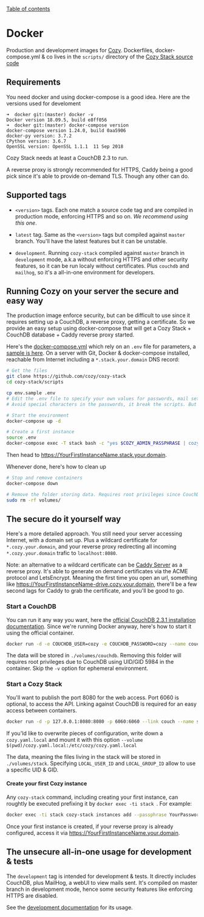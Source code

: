 [Table of contents](README.md#table-of-contents)

# Docker

Production and development images for [Cozy](https://cozy.io). Dockerfiles, docker-compose.yml & co lives in the `scripts/` directory of the [Cozy Stack source code](https://github.com/cozy/cozy-stack)

## Requirements

You need docker and using docker-compose is a good idea. Here are the versions used for develoment

```
➜  docker git:(master) docker -v
Docker version 18.09.5, build e8ff056
➜  docker git:(master) docker-compose version
docker-compose version 1.24.0, build 0aa5906
docker-py version: 3.7.2
CPython version: 3.6.7
OpenSSL version: OpenSSL 1.1.1  11 Sep 2018
```

Cozy Stack needs at least a CouchDB 2.3 to run.

A reverse proxy is strongly recommended for HTTPS, Caddy being a good pick since it's able to provide on-demand TLS. Though any other can do.

## Supported tags

- `<version>` tags. Each one match a source code tag and are compiled in production mode, enforcing HTTPS and so on. *We recommend using this one*.

- `latest` tag. Same as the `<version>` tags but compiled against `master` branch. You'll have the latest features but it can be unstable.

- `development`. Running `cozy-stack` compiled against `master` branch in `development` mode, a.k.a without enforcing HTTPS and other security features, so it can be run localy without certificates. Plus `couchdb` and `mailhog`, so it's a all-in-one environment for developers.

## Running Cozy on your server the secure and easy way

The production image enforce security, but can be difficult to use since it requires setting up a CouchDB, a reverse proxy, getting a certificate. So we provide an easy setup using docker-compose that will get a Cozy Stack + CouchDB database + Caddy reverse proxy started.

Here's the [docker-compose.yml](https://raw.githubusercontent.com/cozy/cozy-stack/master/docker/docker-compose.yml) which rely on an `.env` file for parameters, a [sample is here](https://raw.githubusercontent.com/cozy/cozy-stack/master/docker/env.sample). On a server with Git, Docker & docker-compose installed, reachable from Internet including a `*.stack.your.domain` DNS record:

```bash
# Get the files
git clone https://github.com/cozy/cozy-stack
cd cozy-stack/scripts

cp env.sample .env
# Edit the .env file to specify your own values for passwords, mail settings, ...
# Avoid special characters in the passwords, it break the scripts. But make it long, something like the output of "uuidgen" will do.

# Start the environment
docker-compose up -d

# Create a first instance
source .env
docker-compose exec -T stack bash -c "yes $COZY_ADMIN_PASSPHRASE | cozy-stack instances add --email you@$DOMAIN --passphrase YourPassword YourFirstInstanceName.$DOMAIN --apps home,drive,settings,store,photos"
```

Then head to https://YourFirstInstanceName.stack.your.domain.

Whenever done, here's how to clean up

```bash
# Stop and remove containers
docker-compose down

# Remove the folder storing data. Requires root privileges since CouchDB uses UID/GID 5984
sudo rm -rf volumes/
```

## The secure do it yourself way

Here's a more detailed approach. You still need your server accessing Internet, with a domain set up. Plus a wildcard certificate for `*.cozy.your.domain`, and your reverse proxy redirecting all incoming `*.cozy.your.domain` trafic to `localhost:8080`.

Note: an alternative to a wildcard certificate can be [Caddy Server](https://caddyserver.com/) as a reverse proxy. It's able to generate on demand certificates via the ACME protocol and LetsEncrypt. Meaning the first time you open an url, something like https://YourFirstInstanceName-drive.cozy.your.domain, there'll be a few second lags for Caddy to grab the certificate, and you'll be good to go.

### Start a CouchDB

You can run it any way you want, here the [official CouchDB 2.3.1 installation documentation](https://docs.couchdb.org/en/2.3.1/install/unix.html). Since we're running Docker anyway, here's how to start it using the official container.

```bash
docker run -d -e COUCHDB_USER=cozy -e COUCHDB_PASSWORD=cozy --name couch -v $(pwd)/volumes/couchdb:/opt/couchdb/data couchdb:2.3
```

The data will be stored in `./volumes/couchdb`. Removing this folder will requires root privileges due to CouchDB using UID/GID 5984 in the container. Skip the `-v` option for ephemeral environment.

### Start a Cozy Stack

You'll want to publish the port 8080 for the web access. Port 6060 is optional, to access the API. Linking against CouchDB is required for an easy access between containers.

```bash
docker run -d -p 127.0.0.1:8080:8080 -p 6060:6060 --link couch --name stack -e LOCAL_USER_ID=$(id -u) -e LOCAL_GROUP_ID=$(id -g) --volume $(pwd)/volumes/stack:/var/lib/cozy/data  cozy/cozy-stack
```

If you'ld like to overwrite pieces of configuration, write down a `cozy.yaml.local` and mount it with this option `--volume $(pwd)/cozy.yaml.local:/etc/cozy/cozy.yaml.local`

The data, meaning the files living in the stack will be stored in `./volumes/stack`. Specifying `LOCAL_USER_ID` and `LOCAL_GROUP_ID` allow to use a specific UID & GID.

#### Create your first Cozy instance

Any `cozy-stack` command, including creating your first instance, can roughtly be executed prefixing it by `docker exec -ti stack `. For example:

```bash
docker exec -ti stack cozy-stack instances add --passphrase YourPassword YourFirstInstanceName.your.domain --apps home,drive,settings,store,photos
```

Once your first instance is created, if your reverse proxy is already configured, access it via https://YourFirstInstanceName.your.domain.

## The unsecure all-in-one usage for development & tests

The `development` tag is intended for development & tests. It directly includes CouchDB, plus MailHog, a webUI to view mails sent. It's compiled on master branch in development mode, hence some security features like enforcing HTTPS are disabled.

See the [development documentation](docs/client-app-dev/#with-docker) for its usage.
